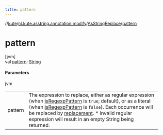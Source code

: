 ```yaml
---
title: pattern
---
```

//[kute](../../../index.html)/[nl.kute.asstring.annotation.modify](../index.html)/[AsStringReplace](index.html)/[pattern](pattern.html)



# pattern



[jvm]\
val [pattern](pattern.html): [String](https://kotlinlang.org/api/latest/jvm/stdlib/kotlin/-string/index.html)



#### Parameters


jvm

| | |
|---|---|
| pattern | The expression to replace, either as regular expression (when [isRegexpPattern](is-regexp-pattern.html) is `true`; default), or as a literal (when [isRegexpPattern](is-regexp-pattern.html) is `false`). Each occurrence will be replaced by [replacement](replacement.html).     * Invalid regular expression will result in an empty String being returned. |




